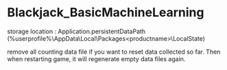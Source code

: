 # Blackjack_BasicMachineLearning

storage location :
Application.persistentDataPath (%userprofile%\AppData\Local\Packages\<productname>\LocalState)

remove all counting data file if you want to reset data collected so far. Then when restarting game, it will regenerate empty data files again.
